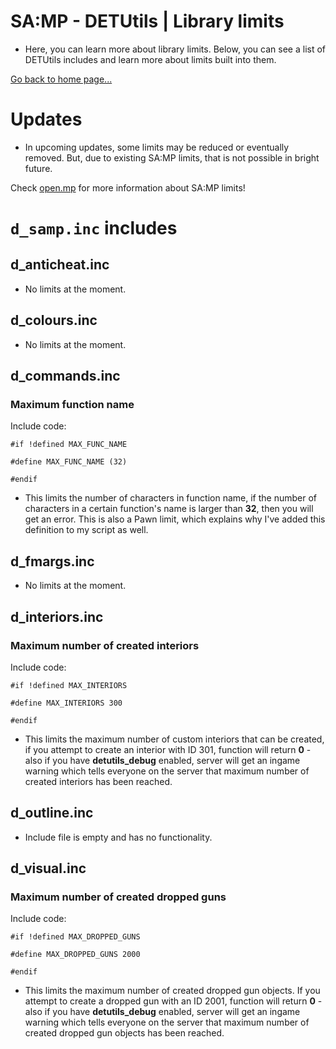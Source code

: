 # SA:MP - DETUtils | Library limits

- Here, you can learn more about library limits. Below, you can see a list of DETUtils includes and learn more about limits built into them.

[Go back to home page...](README.md)

# Updates

- In upcoming updates, some limits may be reduced or eventually removed. But, due to existing SA:MP limits, that is not possible in bright future.

Check [open.mp](open.mp/) for more information about SA:MP limits!

# ``d_samp.inc`` includes

## d_anticheat.inc

- No limits at the moment.

## d_colours.inc

- No limits at the moment.

## d_commands.inc

### Maximum function name
Include code:
```pawn
#if !defined MAX_FUNC_NAME

#define MAX_FUNC_NAME (32)

#endif
```
- This limits the number of characters in function name, if the number of characters in a certain function's name is larger than **32**, then you will get an error. This is also a Pawn limit, which explains why I've added this definition to my script as well.

## d_fmargs.inc

- No limits at the moment.

## d_interiors.inc

### Maximum number of created interiors
Include code:
```pawn
#if !defined MAX_INTERIORS

#define MAX_INTERIORS 300

#endif
```
- This limits the maximum number of custom interiors that can be created, if you attempt to create an interior with ID 301, function will return **0** - also if you have **detutils_debug** enabled, server will get an ingame warning which tells everyone on the server that maximum number of created interiors has been reached.

## d_outline.inc

- Include file is empty and has no functionality.

## d_visual.inc

### Maximum number of created dropped guns
Include code:
```pawn
#if !defined MAX_DROPPED_GUNS

#define MAX_DROPPED_GUNS 2000

#endif
```

- This limits the maximum number of created dropped gun objects. If you attempt to create a dropped gun with an ID 2001, function will return **0** - also if you have **detutils_debug** enabled, server will get an ingame warning which tells everyone on the server that maximum number of created dropped gun objects has been reached.

